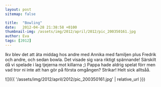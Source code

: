 ```yaml
---
layout: post
sitemap: false

title:  "Bowling"
date:   2012-04-28 21:38:58 +0100
thumbnail-img: /assets/img/2012/april/2012/pic_200350161.jpg
author: Eva
tags: [2012]
---
```


Ikv blev det att äta middag hos andre med Annika med familjen plus Fredrik och andre, och sedan bowla. Det visade sig vara riktigt spännande! Särskilt då vi spelade i lag tjejerna mot killarna ;) Pappa hade aldrig spelat förr men vad tror ni inte att han gör på första omgången? Strikar! Helt sick alltsåå.

![]({{ '/assets/img/2012/april/2012/pic_200350161.jpg'  | relative_url }})

